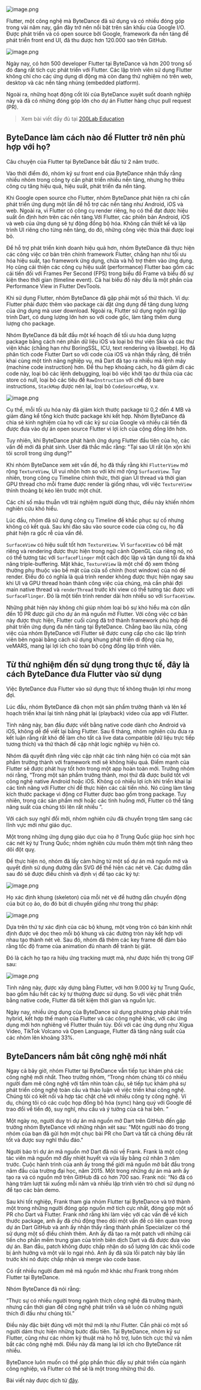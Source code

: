 ![image.png](https://images.viblo.asia/2b9455ec-8e1d-4072-bd21-9e159e64160d.png)

Flutter, một công nghệ mà ByteDance đã sử dụng và có nhiều đóng góp trong vài năm nay, gần đây trở nên nổi bật trên sân khấu của Google I/O. Được phát triển và có open source bởi Google, framework đa nền tảng để phát triển front end UI, đã thu được hơn 120.000 sao trên GitHub.

![image.png](https://images.viblo.asia/7e3e3175-9dc1-4116-8e63-75f395f8bed2.png)

Ngày nay, có hơn 500 developer Flutter tại ByteDance và hơn 200 trong số đó đang rất tích cực phát triển với Flutter. Các lập trình viên sử dụng Flutter không chỉ cho các ứng dụng di động mà còn đang thử nghiệm nó trên web, desktop và các nền tảng nhúng (embedded platform).

Ngoài ra, những hoạt động cốt lõi của ByteDance xuyêt suốt doanh nghiệp này và đã có những đóng góp lớn cho dự án Flutter hàng chục pull request (PR).

> Xem bài viết đầy đủ tại [200Lab Education](https://200lab.io/blog/spotlight-google-i-o-flutter-dang-hoat-dong-tai-bytedance/)

## ByteDance làm cách nào để Flutter trở nên phù hợp với họ?

Câu chuyện của Flutter tại ByteDance bắt đầu từ 2 năm trước.

Vào thời điểm đó, nhóm kỹ sư front end của ByteDance nhận thấy rằng nhiều nhóm trong công ty cần phát triển nhiều nền tảng, nhưng họ thiếu công cụ tăng hiệu quả, hiệu suất, phát triển đa nền tảng.

Khi Google open source cho Flutter, nhóm ByteDance phát hiện ra chỉ cần phát triển ứng dụng một lần để hỗ trợ các nền tảng như Android, iOS và web. Ngoài ra, vì Flutter có công cụ render riêng, họ có thể đạt được hiệu suất ổn định hơn trên các nền tảng.Với Flutter, các phiên bản Android, iOS và web của ứng dụng sẽ tự động đồng bộ hóa. Không cần thiết kế và lập trình UI riêng cho từng nền tảng, do đó, những công việc thừa thải được loại bỏ.

Để hỗ trợ phát triển kinh doanh hiệu quả hơn, nhóm ByteDance đã thực hiện các công việc cơ bản trên chính framework Flutter, chẳng hạn như tối ưu hóa hiệu suất, tạo framework ứng dụng, chứa và hỗ trợ thêm vào ứng dụng. Họ cũng cải thiện các công cụ hiệu suất (performance) Flutter bao gồm các cải tiến đối với Frames Per Second (FPS) trong biểu đồ Frame và biểu đồ sự kiện theo thời gian (timeline event). Cả hai biểu đồ này đều là một phần của Performance View in Flutter DevTools.

Khi sử dụng Flutter, nhóm ByteDance đã gặp phải một số thử thách. Ví dụ: Flutter phải được thêm vào package cài đặt ứng dụng để tăng dung lượng của ứng dụng mà user download. Ngoài ra, Flutter sử dụng ngôn ngữ lập trình Dart, có dung lượng lớn hơn so với code gốc, làm tăng thêm dung lượng cho package.

Nhóm ByteDance đã bắt đầu một kế hoạch để tối ưu hóa dung lượng package bằng cách nén phần dữ liệu iOS và loại bỏ thư viện Skia và các thư viện khác (chẳng hạn như BoringSSL, ICU, text rendering và libwebp). Họ đã phân tích code Flutter Dart so với code của iOS và nhận thấy rằng, để triển khai cùng một tính năng nghiệp vụ, mã Dart đã tạo ra nhiều mã lệnh máy (machine code instruction) hơn. Để thu hẹp khoảng cách, họ đã giảm đi các code này, loại bỏ các lệnh debugging, loại bỏ việc khởi tạo dư thừa của các store có null, loại bỏ các tiêu đề `RawInstruction` với chế độ bare instructions, `StackMap` được nén lại, loại bỏ `CodeSourceMap`, v.v.

![image.png](https://images.viblo.asia/96141656-7267-46e7-9a22-7683c21f9497.png)

Cụ thể, mỗi tối ưu hóa này đã giảm kích thước package từ 0,2 đến 4 MB và giảm đáng kể tổng kích thước package khi kết hợp. Nhóm ByteDance đã chia sẻ kinh nghiệm của họ với các kỹ sư của Google và nhiều cải tiến đã được đưa vào dự án open source Flutter vì lợi ích của cộng đồng lớn hơn.

Tuy nhiên, khi ByteDance phát hành ứng dụng Flutter đầu tiên của họ, các vấn đề mới đã phát sinh. User đã thắc mắc rằng: "Tại sao UI rất lộn xộn khi tôi scroll trong ứng dụng?"

Khi nhóm ByteDance xem xét vấn đề, họ đã thấy rằng khi `FlutterView` mở rộng `TextureView`, UI vui nhộn hơn so với khi mở rộng `SurfaceView`. Tuy nhiên, trong công cụ Timeline chính thức, thời gian UI thread và thời gian GPU thread cho mỗi frame được render là giống nhau, với việc `TextureView` thỉnh thoảng bị kéo lên trước một chút.

Các chỉ số mâu thuẫn với trải nghiệm người dùng thực, điều này khiến nhóm nghiên cứu khó hiểu.

Lúc đầu, nhóm đã sử dụng công cụ Timeline để khắc phục sự cố nhưng không có kết quả. Sau khi đào sâu vào source code của công cụ, họ đã phát hiện ra gốc rễ của vấn đề.

`SurfaceView` có hiệu suất tốt hơn `TextureView`. Vì `SurfaceView` có bề mặt riêng và rendering được thực hiện trong ngữ cảnh OpenGL của riêng nó, nó có thể tương tác với `SurfaceFlinger` một cách độc lập và tận dụng tối đa khả năng triple-buffering. Mặt khác, `TextureView` là một chế độ xem thông thường phụ thuộc vào bề mặt của cửa sổ chính (host window) của nó để render. Điều đó có nghĩa là quá trình render không được thực hiện ngay sau khi UI và GPU thread hoàn thành công việc của chúng, mà cần phải đợi main native thread và `renderThread` trước khi view có thể tương tác được với `SurfaceFlinger`. Đó là một tiến trình render dài hơn nhiều so với `SurfaceView`.

Những phát hiện này không chỉ giúp nhóm loại bỏ sự khó hiểu mà còn dẫn đến 10 PR được gửi cho dự án mã nguồn mở Flutter. Với công việc cơ bản này được thực hiện, Flutter cuối cùng đã trở thành framework phù hợp để phát triển ứng dụng đa nền tảng tại ByteDance. Chẳng bao lâu nữa, công việc của nhóm ByteDance với Flutter sẽ được cung cấp cho các lập trình viên bên ngoài bằng cách sử dụng khung phát triển di động của họ, veMARS, mang lại lợi ích cho toàn bộ cộng đồng lập trình viên.

## Từ thử nghiệm đến sử dụng trong thực tế, đây là cách ByteDance đưa Flutter vào sử dụng

Việc ByteDance đưa Flutter vào sử dụng thực tế không thuận lợi như mong đợi.

Lúc đầu, nhóm ByteDance đã chọn một sản phẩm trưởng thành và lên kế hoạch triển khai lại tính năng phát lại (playback) video của app với Flutter.

Tính năng này, ban đầu được viết bằng native code dành cho Android và iOS, không dễ để viết lại bằng Flutter. Sau 6 tháng, nhóm nghiên cứu đưa ra kết luận rằng rất khó để làm cho tất cả live data compatible (dữ liệu trực tiếp tương thích) và thử thách để cập nhật logic nghiệp vụ hiện có.

Nhóm đã quyết định rằng việc cập nhật các tính năng hiện có của một sản phẩm trưởng thành với framework mới sẽ không hiệu quả. Điểm mạnh của Flutter sẽ được phát huy tốt hơn trong một app hoàn toàn mới. Trưởng nhóm nói rằng, “Trong một sản phẩm trưởng thành, mọi thứ đã được build tốt với công nghệ native Android hoặc iOS. Không có nhiều lợi ích khi triển khai lại các tính năng với Flutter chỉ để thực hiện các cải tiến nhỏ. Nó cũng làm tăng kích thước package vì động cơ Flutter được bao gồm trong package. Tuy nhiên, trong các sản phẩm mới hoặc các tình huống mới, Flutter có thể tăng năng suất của chúng tôi lên rất nhiều ”.

Với cách suy nghĩ đổi mởi, nhóm nghiên cứu đã chuyển trọng tâm sang các lĩnh vực mới như giáo dục.

Một trong những ứng dụng giáo dục của họ ở Trung Quốc giúp học sinh học các nét ký tự Trung Quốc; nhóm nghiên cứu muốn thêm một tính năng theo dõi đột quỵ.

Để thực hiện nó, nhóm đã lấy cảm hứng từ một số dự án mã nguồn mở và quyết định sử dụng đường dẫn SVG để thể hiện các nét vẽ. Các đường dẫn sau đó sẽ được điều chỉnh và định vị để tạo các ký tự:

![image.png](https://images.viblo.asia/b5c0cd8a-1976-4591-a132-f8ec49c52b90.png)

Họ xác định khung (skeleton) của mỗi nét vẽ để hướng dẫn chuyển động của bút cọ ảo, do đó bút di chuyển giống như trong thư pháp:

![image.png](https://images.viblo.asia/137d4a2d-0544-4498-b36e-0f09b3ede594.png)

Dựa trên thứ tự xác định của các bộ khung, một vòng tròn có bán kính nhất định được vẽ dọc theo mỗi bộ khung và các đường tròn này kết hợp với nhau tạo thành nét vẽ. Sau đó, nhóm đã thêm các key frame để đảm bảo rằng tốc độ frame của animation đủ nhanh để tránh bị giật.

Đó là cách họ tạo ra hiệu ứng tracking mượt mà, như được hiển thị trong GIF sau:

![image.png](https://images.viblo.asia/53b1854c-0fb5-47ca-adfc-6ffe4632977c.png)

Tính năng này, được xây dựng bằng Flutter, với hơn 9.000 ký tự Trung Quốc, bao gồm hầu hết các ký tự thường được sử dụng. So với việc phát triển bằng native code, Flutter đã tiết kiệm thời gian và nguồn lực.

Ngày nay, nhiều ứng dụng của ByteDance sử dụng phương pháp phát triển hybrid, kết hợp thế mạnh của Flutter và các công nghệ khác, với các ứng dụng mới hơn nghiêng về Flutter thuần túy. Đối với các ứng dụng như Xigua Video, TikTok Volcano và Open Language, Flutter đã tăng năng suất của các nhóm lên khoảng 33%.

## ByteDancers nắm bắt công nghệ mới nhất

Ngay cả bây giờ, nhóm Flutter tại ByteDance vẫn tiếp tục khám phá các công nghệ mới nhất. Theo trưởng nhóm, “Trong nhóm chúng tôi có nhiều người đam mê công nghệ với tầm nhìn toàn cầu, sẽ tiếp tục khám phá sự phát triển công nghệ toàn cầu và thảo luận về việc triển khai công nghệ. Chúng tôi có kết nối và hợp tác chặt chẽ với nhiều công ty công nghệ. Ví dụ, chúng tôi có các cuộc họp đồng bộ hóa (sync) hàng quý với Google để trao đổi về tiến độ, suy nghĩ, nhu cầu và ý tưởng của cả hai bên. ”

Một ngày nọ, người duy trì dự án mã nguồn mở Dart trên GitHub đến gặp trưởng nhóm ByteDance với những nhận xét sau: "Một người nào đó trong nhóm của bạn đã gửi hơn một chục bài PR cho Dart và tất cả chúng đều rất tốt và được suy nghĩ thấu đáo."

Người bảo trì dự án mã nguồn mở Dart đã nói về Frank. Frank là một cộng tác viên mã nguồn mở đầy nhiệt huyết và vừa lấy bằng cử nhân 3 năm trước. Cuộc hành trình của anh ấy trong thế giới mã nguồn mở bắt đầu trong năm đầu của trường đại học, năm 2015. Một trong những dự án mà anh ấy tạo ra và có nguồn mở trên GitHub đã có hơn 700 sao. Frank nói: “Nó đã có hàng trăm lượt tải xuống mỗi năm và nhiều lập trình viên trò chơi sử dụng nó để tạo các bản demo.

Sau khi tốt nghiệp, Frank tham gia nhóm Flutter tại ByteDance và trở thành một trong những người đóng góp nguồn mở tích cực nhất, đóng góp một số PR cho Dart và Flutter. Frank nhớ rằng khi làm việc với các vấn đề về kích thước package, anh ấy đã chủ động theo dõi một vấn đề có liên quan trong dự án Dart GitHub và anh ấy nhận thấy rằng thành phần Specializer có thể sử dụng một số điều chỉnh thêm. Anh ấy đã tạo ra một patch với những cải tiến cho phần mềm trung gian của trình biên dịch Dart và đã được đưa vào dự án. Ban đầu, patch không được chấp nhận do số lượng lớn các khối code bị ảnh hưởng và một vài lo ngại nhỏ. Anh ấy đã sửa lỗi patch này bảy lần trước khi nó được chấp nhận và merge vào code base.

Có rất nhiều người đam mê mã nguồn mở khác như Frank trong nhóm Flutter tại ByteDance.

Nhóm ByteDance đã nói rằng:

“Thực sự có nhiều người trong ngành thích công nghệ đã trưởng thành, nhưng cần thời gian để công nghệ phát triển và sẽ luôn có những người thích đi đầu như chúng tôi.”

Điều này đặc biệt đúng với một thứ mới lạ như Flutter. Cần phải có một số người dám thực hiện những bước đầu tiên. Tại ByteDance, nhóm kỹ sư Flutter, cũng như các nhóm kỹ thuật mà họ hỗ trợ, luôn tích cực thử và nắm bắt các công nghệ mới. Điều này đã mang lại lợi ích cho ByteDance rất nhiều.

ByteDance luôn muốn có thể góp phần thúc đẩy sự phát triển của ngành công nghiệp, và Flutter có thể sẽ là một trong những thứ đó.

Bài viết này được dịch từ [đây](https://medium.com/flutter/google-i-o-spotlight-flutter-in-action-at-bytedance-c22f4b6dc9ef).